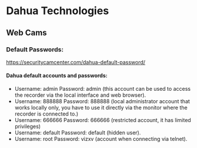 
# Dahua Technologies
## Web Cams

### Default Passwords:

https://securitycamcenter.com/dahua-default-password/

#### Dahua default accounts and passwords:

- Username: admin Password: admin (this account can be used to access the recorder via the local interface and web browser).
- Username: 888888 Password: 888888 (local administrator account that works locally only, you have to use it directly via the monitor where the recorder is connected to.)
- Username: 666666 Password: 666666 (restricted account, it has limited privileges)
- Username: default Password: default (hidden user).
- Username: root Password: vizxv (account when connecting via telnet).
